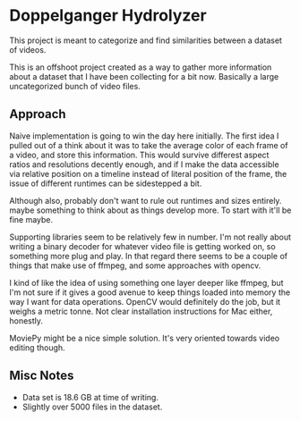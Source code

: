# Doppelganger Hydrolyzer

This project is meant to categorize and find similarities between a dataset of videos.

This is an offshoot project created as a way to gather more information about a dataset that I have been collecting 
for a bit now. Basically a large uncategorized bunch of video files. 

## Approach 

Naive implementation is going to win the day here initially. The first idea I pulled out of a think about it was to 
take the average color of each frame of a video, and store this information. This would survive differest aspect ratios 
and resolutions decently enough, and if I make the data accessible via relative position on a timeline instead of literal
position of the frame, the issue of different runtimes can be sidestepped a bit. 

Although also, probably don't want to rule out runtimes and sizes entirely. maybe something to think about as things 
develop more. To start with it'll be fine maybe. 

Supporting libraries seem to be relatively few in number. I'm not really about writing a binary decoder for 
whatever video file is getting worked on, so something more plug and play. In that regard there seems to be a 
couple of things that make use of ffmpeg, and some approaches with opencv. 

I kind of like the idea of using something one layer deeper like ffmpeg, but I'm not sure if it gives a good 
avenue to keep things loaded into memory the way I want for data operations. OpenCV would definitely do the job, 
but it weighs a metric tonne. Not clear installation instructions for Mac either, honestly. 

MoviePy might be a nice simple solution. It's very oriented towards video editing though.

## Misc Notes

- Data set is 18.6 GB at time of writing. 
- Slightly over 5000 files in the dataset.


